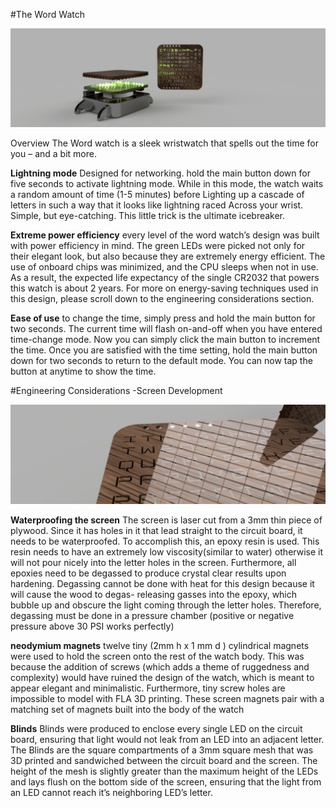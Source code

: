 #The Word Watch

![Picture of a computer rentering of the word watch](https://github.com/arsalan0004/word_watch/blob/master/photos/final_jpeg.jpg)

Overview
The Word watch is a sleek wristwatch that spells out the time for you – and a bit more.

**Lightning mode** Designed for networking. hold the main button down for five seconds to activate lightning mode. While in this mode,
 the watch waits a random amount of time (1-5 minutes) before Lighting up a cascade of letters in such a way that it looks like lightning raced
 Across your wrist. Simple, but eye-catching. This little trick is the ultimate icebreaker.

**Extreme power efficiency** every level of the word watch’s design was built with power efficiency in mind.
 The green LEDs were picked not only for their elegant look, but also because they are extremely energy efficient.
 The use of onboard chips was minimized, and the CPU sleeps when not in use. As a result, the expected life
 expectancy of the single CR2032 that powers this watch is about 2 years. For more on energy-saving techniques
 used in this design, please scroll down to the engineering considerations section.

**Ease of use** to change the time, simply press and hold the main button for two seconds.
 The current time will flash on-and-off when you have entered time-change mode.
 Now you can simply click the main button to increment the time.
 Once you are satisfied with the time setting, hold the main button down for two seconds to return to the default mode.
 You can now tap the button at anytime to show the time.

#Engineering Considerations
-Screen Development

![render of close up of the glass screen](https://github.com/arsalan0004/word_watch/blob/master/photos/glass.png)

**Waterproofing the screen** The screen is laser cut from a 3mm thin piece of plywood. Since it has holes in it that lead straight to the circuit board,
 it needs to be waterproofed. To accomplish this, an epoxy resin is used. This resin needs to have an extremely low viscosity(similar to water) 
otherwise it will not pour nicely into the letter holes in the screen.
 Furthermore, all epoxies need to be degassed to produce crystal clear results upon hardening.
 Degassing cannot be done with heat for this design because it will cause the wood to degas- releasing gasses into the epoxy,
 which bubble up and obscure the light coming through the letter holes. Therefore, degassing must be done in a pressure chamber 
(positive or negative pressure above 30 PSI works perfectly) 
  
**neodymium magnets** twelve tiny (2mm h x 1 mm d ) cylindrical magnets were used to hold the screen onto the rest of the watch body.
 This was because the addition of screws (which adds a theme of ruggedness and complexity) would have ruined the design of the watch,
 which is meant to appear elegant and minimalistic.  Furthermore, tiny screw holes are impossible to model with FLA 3D printing.
 These screen magnets pair with a matching set of magnets built into the body of the watch

**Blinds** Blinds were produced to enclose every single LED on the circuit board, ensuring that light would not leak from an LED into an adjacent letter.
 The Blinds are the square compartments of a 3mm square mesh that was 3D printed and sandwiched between the circuit board and the screen.
 The height of the mesh is slightly greater than the maximum height of the LEDs and lays flush on the bottom side of the screen,
 ensuring that the light from an LED cannot reach it’s neighboring LED’s letter. 
